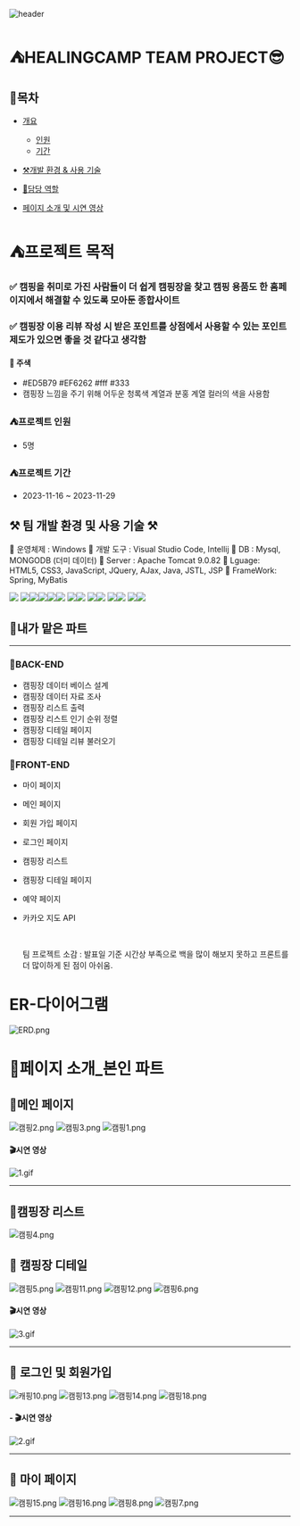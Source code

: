 ![header](https://capsule-render.vercel.app/api?type=slice&color=gradient&height=200&section=header&text=HEALING%20CAMP&fontSize=100)

# ⛺HEALINGCAMP TEAM PROJECT😎

## 📑목차 

- [개요](#프로젝트-목적)
  - [인원](#프로젝트-인원)
  - [기간](#프로젝트-기간)
- [⚒️개발 환경 & 사용 기술](#-팀-개발-환경-및-사용-기술-)

- [🙌담당 역할](#내가-맡은-파트)
- [페이지 소개 및 시연 영상](#페이지-소개)

# ⛺프로젝트 목적 

### ✅ 캠핑을 취미로 가진 사람들이 더 쉽게 캠핑장을 찾고 캠핑 용품도 한 홈페이지에서 해결할 수 있도록 모아둔 종합사이트

### ✅ 캠핑장 이용 리뷰 작성 시 받은 포인트를 상점에서 사용할 수 있는 포인트 제도가 있으면 좋을 것 같다고 생각함

#### 💚 주색
- #ED5B79 #EF6262 #fff #333
- 캠핑장 느낌을 주기 위해 어두운 청록색 계열과 분홍 계열 컬러의 색을 사용함

### ⛺프로젝트 인원

- 5명 

### ⛺프로젝트 기간

- 2023-11-16 ~ 2023-11-29

## ⚒️ 팀 개발 환경 및 사용 기술 ⚒️

🔹 운영체제 : Windows
🔹 개발 도구 : Visual Studio Code, Intellij
🔹 DB : Mysql, MONGODB (더미 데이터)
🔹 Server : Apache Tomcat 9.0.82
🔹 Lguage: HTML5, CSS3, JavaScript, JQuery, AJax, Java, JSTL, JSP
🔹 FrameWork: Spring, MyBatis

<img src="https://img.shields.io/badge/html5-E34F26?style=for-the-badge&logo=html5&logoColor=white"> <img src="https://img.shields.io/badge/css-1572B6?style=for-the-badge&logo=css3&logoColor=white"><img src="https://img.shields.io/badge/javascript-F7DF1E?style=for-the-badge&logo=javascript&logoColor=black"><img src="https://img.shields.io/badge/oracle-F80000?style=for-the-badge&logo=oracle&logoColor=white"><img src="https://img.shields.io/badge/mysql-4479A1?style=for-the-badge&logo=mysql&logoColor=white"><img src="https://img.shields.io/badge/Jquery-white?style=for-the-badge&logo=Jquery&logoColor=blue">
<img src="https://img.shields.io/badge/mongoDB-47A248?style=for-the-badge&logo=MongoDB&logoColor=white"><img src="https://img.shields.io/badge/github-181717?style=for-the-badge&logo=github&logoColor=white">
<img src="https://img.shields.io/badge/java-007396?style=for-the-badge&logo=java&logoColor=white"><img src="https://img.shields.io/badge/intelijidea-181717?style=for-the-badge&logo=intellijidea&logoColor=white">
<img src="https://img.shields.io/badge/Visual_Studio_Code-white?style=for-the-badge&logo=visual%20studio%20code&logoColor=blue"><img src="https://img.shields.io/badge/apache tomcat-F8DC75?style=for-the-badge&logo=apachetomcat&logoColor=white">
<img src="https://img.shields.io/badge/Github-black?style=for-the-badge&logo=github&logoColor=purple"><img src="https://img.shields.io/badge/Spring-green?style=for-the-badge&logo=Spring&logoColor=white">

## 📝내가 맡은 파트

---

### 📌BACK-END 
- 캠핑장 데이터 베이스 설계 
- 캠핑장 데이터 자료 조사
- 캠핑장 리스트 출력 
- 캠핑장 리스트 인기 순위 정렬
- 캠핑장 디테일 페이지
- 캠핑장 디테일 리뷰 불러오기

### 📌FRONT-END 
- 마이 페이지 
- 메인 페이지 
- 회원 가입 페이지
- 로그인 페이지
- 캠핑장 리스트 
- 캠핑장 디테일 페이지
- 예약 페이지 
- 카카오 지도 API

    <br>
    
    팀 프로젝트 소감 : 발표일 기준 시간상 부족으로 백을 많이 해보지 못하고 프론트를 더 많이하게 된 점이 아쉬움. 

# ER-다이어그램

![ERD.png](src%2Fmain%2Fwebapp%2Fresources%2Fimg%2FERD.png)

# 🔎페이지 소개_본인 파트

##  📌메인 페이지
  ![캠핑2.png](src%2Fmain%2Fwebapp%2Fresources%2F%EC%BA%A1%EC%B3%90%2F%EC%BA%A0%ED%95%912.png)
  ![캠핑3.png](src%2Fmain%2Fwebapp%2Fresources%2F%EC%BA%A1%EC%B3%90%2F%EC%BA%A0%ED%95%913.png)
  ![캠핑1.png](src%2Fmain%2Fwebapp%2Fresources%2F%EC%BA%A1%EC%B3%90%2F%EC%BA%A0%ED%95%911.png)
  
#### 🎬시연 영상 
  ![1.gif](src%2Fmain%2Fwebapp%2Fresources%2F%EC%BA%A1%EC%B3%90%2F1.gif)

---

## 📌캠핑장 리스트
![캠핑4.png](src%2Fmain%2Fwebapp%2Fresources%2F%EC%BA%A1%EC%B3%90%2F%EC%BA%A0%ED%95%914.png)

##  📌 캠핑장 디테일 
  ![캠핑5.png](src%2Fmain%2Fwebapp%2Fresources%2F%EC%BA%A1%EC%B3%90%2F%EC%BA%A0%ED%95%915.png)
  ![캠핑11.png](src%2Fmain%2Fwebapp%2Fresources%2F%EC%BA%A1%EC%B3%90%2F%EC%BA%A0%ED%95%9111.png)
  ![캠핑12.png](src%2Fmain%2Fwebapp%2Fresources%2F%EC%BA%A1%EC%B3%90%2F%EC%BA%A0%ED%95%9112.png)
  ![캠핑6.png](src%2Fmain%2Fwebapp%2Fresources%2F%EC%BA%A1%EC%B3%90%2F%EC%BA%A0%ED%95%916.png)  

#### 🎬시연 영상 
  ![3.gif](src%2Fmain%2Fwebapp%2Fresources%2F%EC%BA%A1%EC%B3%90%2F3.gif)

---
## 📌 로그인 및 회원가입  
  ![캐핑10.png](src%2Fmain%2Fwebapp%2Fresources%2F%EC%BA%A1%EC%B3%90%2F%EC%BA%90%ED%95%9110.png)
  ![캠핑13.png](src%2Fmain%2Fwebapp%2Fresources%2F%EC%BA%A1%EC%B3%90%2F%EC%BA%A0%ED%95%9113.png)
  ![캠핑14.png](src%2Fmain%2Fwebapp%2Fresources%2F%EC%BA%A1%EC%B3%90%2F%EC%BA%A0%ED%95%9114.png)
  ![캠핑18.png](src%2Fmain%2Fwebapp%2Fresources%2F%EC%BA%A1%EC%B3%90%2F%EC%BA%A0%ED%95%9118.png)

#### - 🎬시연 영상 
  ![2.gif](src%2Fmain%2Fwebapp%2Fresources%2F%EC%BA%A1%EC%B3%90%2F2.gif)
 
---

##  📌 마이 페이지
  ![캠핑15.png](src%2Fmain%2Fwebapp%2Fresources%2F%EC%BA%A1%EC%B3%90%2F%EC%BA%A0%ED%95%9115.png)
  ![캠핑16.png](src%2Fmain%2Fwebapp%2Fresources%2F%EC%BA%A1%EC%B3%90%2F%EC%BA%A0%ED%95%9116.png)
  ![캠핑8.png](src%2Fmain%2Fwebapp%2Fresources%2F%EC%BA%A1%EC%B3%90%2F%EC%BA%A0%ED%95%918.png)
  ![캠핑7.png](src%2Fmain%2Fwebapp%2Fresources%2F%EC%BA%A1%EC%B3%90%2F%EC%BA%A0%ED%95%917.png)

---

